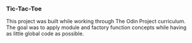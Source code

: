 ### Tic-Tac-Toe

This project was built while working through The Odin Project curriculum. The goal was to apply module and factory function concepts while having as little global code as possible.
